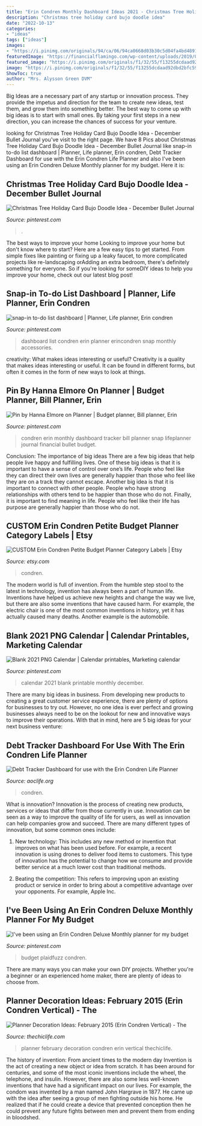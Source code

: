 ```yaml
---
title: "Erin Condren Monthly Dashboard Ideas 2021 - Christmas Tree Holiday Card Bujo Doodle Idea"
description: "Christmas tree holiday card bujo doodle idea"
date: "2022-10-13"
categories:
- "ideas"
tags: ["ideas"]
images:
- "https://i.pinimg.com/originals/94/ca/06/94ca0668d03b30c5d04fa4bd48911439.png"
featuredImage: "https://financialflamingo.com/wp-content/uploads/2019/07/IMG_0640-1024x683.jpg"
featured_image: "https://i.pinimg.com/originals/f1/32/55/f13255dcdaad92dbd2bfc59b5f2f40ea.png"
image: "https://i.pinimg.com/originals/f1/32/55/f13255dcdaad92dbd2bfc59b5f2f40ea.png"
ShowToc: true
author: "Mrs. Alysson Green DVM"
---
```



Big Ideas are a necessary part of any startup or innovation process. They provide the impetus and direction for the team to create new ideas, test them, and grow them into something better. The best way to come up with big ideas is to start with small ones. By taking your first steps in a new direction, you can increase the chances of success for your venture.

	

		
looking for Christmas Tree Holiday Card Bujo Doodle Idea - December Bullet Journal you've visit to the right page. We have 8 Pics about Christmas Tree Holiday Card Bujo Doodle Idea - December Bullet Journal like snap-in to-do list dashboard | Planner, Life planner, Erin condren, Debt Tracker Dashboard for use with the Erin Condren Life Planner and also I&#039;ve been using an Erin Condren Deluxe Monthly planner for my budget. Here it is:
		
    
## Christmas Tree Holiday Card Bujo Doodle Idea - December Bullet Journal

<img loading=lazy src="https://i.pinimg.com/736x/3c/01/d2/3c01d27cbc2d4ba7a78f764fd5bd66ad.jpg" onerror="this.onerror=null;this.src='https://tse1.mm.bing.net/th?id=OIP.Wxfemt5YuRp4dwJ0V6YjeAHaLH&amp;pid=15.1';" alt="Christmas Tree Holiday Card Bujo Doodle Idea - December Bullet Journal">

_Source: pinterest.com_

>. 

	

The best ways to improve your home
Looking to improve your home but don't know where to start? Here are a few easy tips to get started. From simple fixes like painting or fixing up a leaky faucet, to more complicated projects like re-landscaping orAdding an extra bedroom, there's definitely something for everyone. So if you're looking for someDIY ideas to help you improve your home, check out our latest blog post!

    
## Snap-in To-do List Dashboard | Planner, Life Planner, Erin Condren

<img loading=lazy src="https://i.pinimg.com/originals/e6/82/89/e682891aed948f9504c242e7b908d69c.jpg" onerror="this.onerror=null;this.src='https://tse3.mm.bing.net/th?id=OIP.-AHhXq4814U84Yn0TdW8ZAHaHa&amp;pid=15.1';" alt="snap-in to-do list dashboard | Planner, Life planner, Erin condren">

_Source: pinterest.com_

>dashboard list condren erin planner erincondren snap monthly accessories. 

	

creativity: What makes ideas interesting or useful?
Creativity is a quality that makes ideas interesting or useful. It can be found in different forms, but often it comes in the form of new ways to look at things.

    
## Pin By Hanna Elmore On Planner | Budget Planner, Bill Planner, Erin

<img loading=lazy src="https://i.pinimg.com/originals/f1/32/55/f13255dcdaad92dbd2bfc59b5f2f40ea.png" onerror="this.onerror=null;this.src='https://tse3.mm.bing.net/th?id=OIP.cgeX4tsuH4O5sjbPTno1uwHaHa&amp;pid=15.1';" alt="Pin by Hanna Elmore on Planner | Budget planner, Bill planner, Erin">

_Source: pinterest.com_

>condren erin monthly dashboard tracker bill planner snap lifeplanner journal financial bullet budget. 

	

Conclusion: The importance of big ideas
There are a few big ideas that help people live happy and fulfilling lives. One of these big ideas is that it is important to have a sense of control over one’s life. People who feel like they can direct their own lives are generally happier than those who feel like they are on a track they cannot escape. Another big idea is that it is important to connect with other people. People who have strong relationships with others tend to be happier than those who do not. Finally, it is important to find meaning in life. People who feel like their life has purpose are generally happier than those who do not.

    
## CUSTOM Erin Condren Petite Budget Planner Category Labels | Etsy

<img loading=lazy src="https://i.etsystatic.com/12946221/r/il/aaa142/2300656543/il_794xN.2300656543_mg9z.jpg" onerror="this.onerror=null;this.src='https://tse1.mm.bing.net/th?id=OIP.Et4IdoiLGX6nBUdH46ePpQHaHa&amp;pid=15.1';" alt="CUSTOM Erin Condren Petite Budget Planner Category Labels | Etsy">

_Source: etsy.com_

>condren. 

	

The modern world is full of invention. From the humble step stool to the latest in technology, invention has always been a part of human life. Inventions have helped us achieve new heights and change the way we live, but there are also some inventions that have caused harm. For example, the electric chair is one of the most common inventions in history, yet it has actually caused many deaths. Another example is the automobile.

    
## Blank 2021 PNG Calendar | Calendar Printables, Marketing Calendar

<img loading=lazy src="https://i.pinimg.com/originals/94/ca/06/94ca0668d03b30c5d04fa4bd48911439.png" onerror="this.onerror=null;this.src='https://tse2.mm.bing.net/th?id=OIP.7vIHfiZjCJVjpi6cwt0GLgHaGI&amp;pid=15.1';" alt="Blank 2021 PNG Calendar | Calendar printables, Marketing calendar">

_Source: pinterest.com_

>calendar 2021 blank printable monthly december. 

	

There are many big ideas in business. From developing new products to creating a great customer service experience, there are plenty of options for businesses to try out. However, no one idea is ever perfect and growing businesses always need to be on the lookout for new and innovative ways to improve their operations. With that in mind, here are 5 big ideas for your next business venture: 

    
## Debt Tracker Dashboard For Use With The Erin Condren Life Planner

<img loading=lazy src="https://financialflamingo.com/wp-content/uploads/2019/07/IMG_0640-1024x683.jpg" onerror="this.onerror=null;this.src='https://tse2.mm.bing.net/th?id=OIP.TVFmAv6VmKbS06DFOE78DAHaE8&amp;pid=15.1';" alt="Debt Tracker Dashboard for use with the Erin Condren Life Planner">

_Source: aoclife.org_

>condren. 

	

What is innovation?
Innovation is the process of creating new products, services or ideas that differ from those currently in use. Innovation can be seen as a way to improve the quality of life for users, as well as innovation can help companies grow and succeed. There are many different types of innovation, but some common ones include:
1. New technology: This includes any new method or invention that improves on what has been used before. For example, a recent innovation is using drones to deliver food items to customers. This type of innovation has the potential to change how we consume and provide better service at a much lower cost than traditional methods.

2. Beating the competition: This refers to improving upon an existing product or service in order to bring about a competitive advantage over your opponents. For example, Apple Inc.

    
## I&#039;ve Been Using An Erin Condren Deluxe Monthly Planner For My Budget

<img loading=lazy src="https://i.pinimg.com/originals/d1/10/c5/d110c592416c328babd081bbfdb373a7.jpg" onerror="this.onerror=null;this.src='https://tse1.mm.bing.net/th?id=OIP.Ef5HuelXOzLcRKWa28RWIAHaLG&amp;pid=15.1';" alt="I&#039;ve been using an Erin Condren Deluxe Monthly planner for my budget">

_Source: pinterest.com_

>budget plaidfuzz condren. 

	

There are many ways you can make your own DIY projects. Whether you're a beginner or an experienced home maker, there are plenty of ideas to choose from.

    
## Planner Decoration Ideas: February 2015 (Erin Condren Vertical) - The

<img loading=lazy src="http://thechiclife.com/wp-content/uploads/2015/10/PlannerDecorations-February-2015.jpg" onerror="this.onerror=null;this.src='https://tse4.mm.bing.net/th?id=OIP.fxbfk3haFMWB4wwsnn_ZGwHaHa&amp;pid=15.1';" alt="Planner Decoration Ideas: February 2015 (Erin Condren Vertical) - The">

_Source: thechiclife.com_

>planner february decoration condren erin vertical thechiclife. 

	

The history of invention: From ancient times to the modern day
Invention is the act of creating a new object or idea from scratch. It has been around for centuries, and some of the most iconic inventions include the wheel, the telephone, and insulin. However, there are also some less well-known inventions that have had a significant impact on our lives. For example, the condom was invented by a man named John Hargrave in 1877. He came up with the idea after seeing a group of men fighting outside his home. He realized that if he could create a device that prevented conception then he could prevent any future fights between men and prevent them from ending in bloodshed.

